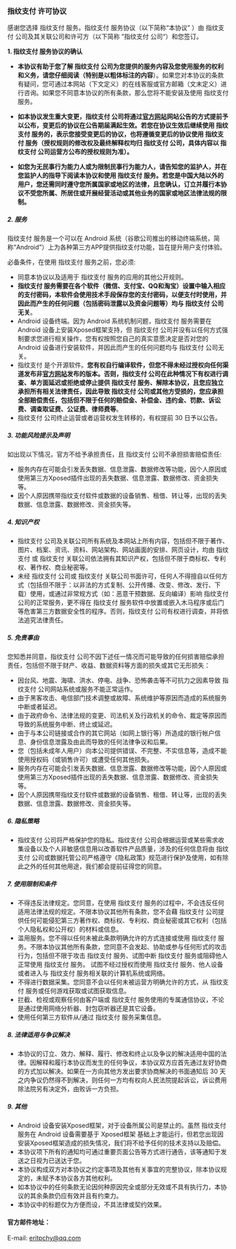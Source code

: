 ### 指纹支付 许可协议

感谢您选择 指纹支付 服务。指纹支付 服务协议（以下简称“本协议” ）由 指纹支付 公司及其关联公司和许可方（以下简称 ”指纹支付 公司“）和您签订。

**1. 指纹支付 服务协议的确认**

- **本协议有助于您了解 指纹支付 公司为您提供的服务内容及您使用服务的权利和义务，请您仔细阅读（特别是以粗体标注的内容**）。如果您对本协议的条款有疑问，您可通过本网站（下文定义）的在线客服或官方邮箱（文末定义）进行咨询。如果您不同意本协议的所有条款，那么您将不能安装及使用 指纹支付 服务。

- **如本协议发生重大变更，指纹支付 公司将通过[官方网站](https://github.com/eritpchy/Xposed-Fingerprint-pay)网站公告的方式提前予以公布，变更后的协议在公告期届满起生效。若您在协议生效后继续使用 指纹支付 服务的，表示您接受变更后的协议，也将遵循变更后的协议使用 指纹支付 服务（授权规则的修改权及最终解释权均归 指纹支付 公司，具体内容以 指纹支付 公司运营方公布的授权规则为准）。**
- **如您为无民事行为能力人或为限制民事行为能力人，请告知您的监护人，并在您监护人的指导下阅读本协议和使用 指纹支付 服务。若您是中国大陆以外的用户，您还需同时遵守您所属国家或地区的法律，且您确认，订立并履行本协议不受您所属、所居住或开展经营活动或其他业务的国家或地区法律法规的限制。**



##### 2. 服务

指纹支付 服务是一个可以在 Android 系统（谷歌公司推出的移动终端系统，简称“Android”）上为各种第三方APP提供指纹支付功能，旨在提升用户支付体验。

必备条件，在使用 指纹支付 服务之前，您必须:

- 同意本协议以及适用于 指纹支付 服务的应用的其他公开规则。
- **指纹支付 服务需要在各个软件（微信、支付宝、QQ和淘宝）设置中输入相应的支付密码，本软件会使用技术手段保存您的支付密码，以便支付时使用，并因此而产生的任何问题（包括密码泄露以及资金问题等）均与 指纹支付 公司无关**。
- Android 设备终端。因为 Android 系统机制问题，指纹支付 服务需要在 Android 设备上安装Xposed框架支持，但 指纹支付 公司并没有以任何方式强制要求您进行相关操作，您有权按照您自己的真实意愿决定是否对您的 Android 设备进行安装软件，并因此而产生的任何问题均与 指纹支付 公司无关。
- 指纹支付 是个开源软件。**您有权自行编译软件，但您不得未经过授权向任何渠道发布非[官方网站](https://github.com/eritpchy/Xposed-Fingerprint-pay)发布的版本。否则，指纹支付 公司在此种情况下有权进行调查、单方面延迟或拒绝或停止提供 指纹支付 服务、解除本协议，且您应独立承担所有相关法律责任，因此导致 指纹支付 公司或其他方受损的，您应承担全部赔偿责任，包括但不限于任何的赔偿金、补偿金、违约金、罚款、诉讼费、调查取证费、公证费、律师费等**。
- 指纹支付 公司终止运营或者运营权发生转移的，有权提前 30 日予以公告。

##### 3. 功能风险提示及声明

如出现以下情况，官方不给予承担责任，且 指纹支付 公司不承担损害赔偿责任: 

- 服务内存在可能会引发丢失数据、信息泄露、数据修改等功能，因个人原因或使用第三方Xposed插件出现的丢失数据、信息泄露、数据修改、资金损失等。 
- 因个人原因携带指纹支付软件或数据的设备销售、租借、转让等，出现的丢失数据、信息泄露、数据修改、资金损失等。

##### 4. 知识产权

- 指纹支付 公司及关联公司所有系统及本网站上所有内容，包括但不限于著作、图片、档案、资讯、资料、网站架构、网站画面的安排、网页设计，均由 指纹支付 或 指纹支付 关联公司依法拥有其知识产权，包括但不限于商标权、专利权、著作权、商业秘密等。
- 未经 指纹支付 公司或 指纹支付 关联公司书面许可，任何人不得擅自以任何方式（包括但不限于：以非法的方式复制、公开传播、改变、修改、发行、下载）使用，或通过非常规方式（如：恶意干预数据、反向编译）影响 指纹支付 公司的正常服务，更不得在 指纹支付 服务软件中放置或嵌入木马程序或后门等危害第三方数据安全性的程序。否则，指纹支付 公司有权进行调查，并将依法追究法律责任。

##### 5. 免责事由

您知悉并同意，指纹支付 公司不因下述任一情况而可能导致的任何损害赔偿承担责任，包括但不限于财产、收益、数据资料等方面的损失或其它无形损失： 

- 因台风、地震、海啸、洪水、停电、战争、恐怖袭击等不可抗力之因素导致 指纹支付 公司网站系统或服务不能正常运作。 
- 由于黑客攻击、电信部门技术调整或故障、系统维护等原因而造成的系统服务中断或者延迟。 
- 由于政府命令、法律法规的变更、司法机关及行政机关的命令、裁定等原因而导致的系统服务中断、终止或延迟。 
- 由于与本公司链接或合作的其它网站（如网上银行等）所造成的银行帐户信息、身份信息泄露及由此而导致的任何法律争议和后果。
- 您（包括未成年人用户）向本公司提供错误、不完整、不实信息等，造成不能使用授权码（或销售许可）或遭受任何其他损失。 
- 服务内存在可能会引发丢失数据、信息泄露、数据修改等功能，因个人原因或使用第三方Xposed插件出现的丢失数据、信息泄露、数据修改、资金损失等。 
- 因个人原因携带指纹支付软件或数据的设备销售、租借、转让等，出现的丢失数据、信息泄露、数据修改、资金损失等。

##### 6. 隐私策略

- 指纹支付 公司将严格保护您的隐私。指纹支付 公司会根据运营或某些需求收集设备以及个人非敏感信息用以改善软件产品质量，涉及的任何信息将由 指纹支付 公司或数据托管公司严格遵守《隐私政策》规范进行保护及使用，如有除此之外的任何其他用途，我们都会提前征得您的同意。

##### 7. 使用限制和条件

- 不得违反法律规定。您同意，在使用 指纹支付 服务的过程中，不会违反任何适用法律法规的规定。不限本协议其他所有条款，您不会藉 指纹支付 公司提供任何可能侵犯第三方著作权、商标权、专利权、商业秘密或其它权利（包括个人隐私权和公开权）的材料或信息。
- 滥用服务。您不得以任何未被此条款明确允许的方式连接或使用 指纹支付 服务。不限本协议其他所有条款，您同意不会发起、协助或参与任何形式的攻击行为，包括但不限于攻击 指纹支付 服务、试图中断 指纹支付 服务或阻碍他人正常使用 指纹支付 服务。 试图不经过授权而使用 指纹支付 服务、他人设备或者进入与 指纹支付 服务相关联的计算机系统或网络。
- 不得进行数据采集。您同意不会以任何未被运营方明确允许的方式，从 指纹支付 服务或任何游戏获取或试图获取信息。
- 拦截、检视或观察任何由客户端或 指纹支付 服务使用的专属通信协议，不论是通过使用网络分析器、封包窃听器还是其它设备。
- 使用任何第三方软件从/通过 指纹支付 服务采集信息。

##### 8. 法律适用与争议解决

- 本协议的订立、效力、解释、履行、修改和终止以及争议的解决适用中国的法律。因解释和履行本协议而发生的任何争议，本协议双方应首先通过友好协商的方式加以解决。如果在一方向其他方发出要求协商解决的书面通知后 30 天之内争议仍然得不到解决，则任何一方均有权向人民法院提起诉讼，诉讼费用除法院另有决定外，由败诉一方负担。

##### 9. 其他

- Android 设备安装Xposed框架，对于设备所属公司是禁止的。虽然 指纹支付 服务在 Android 设备需要基于 Xposed框架 基础上才能运行，但若您出现因安装Xposed框架造成的损失情况，我们将不给予任何的技术支持以及赔偿。
- 本协议项下所有的通知均可通过重要页面公告等方式进行通告，该等通知于发送之日视为已送达于您。
- 本协议构成双方对本协议之约定事项及其他有关事宜的完整协议，除本协议规定的，未赋予本协议各方其他权利。
- 如本协议中的任何条款无论因何种原因完全或部分无效或不具有执行力，本协议的其余条款仍应有效并且有约束力。
- 本协议中的标题仅为方便而设，不具法律或契约效果。

#### 官方邮件地址：

E-mail: eritpchy@qq.com
